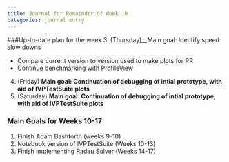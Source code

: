 ```yaml
---
title: Journal for Remainder of Week 10
categories: journal entry
---
```


###Up-to-date plan for the week
3. (Thursday)__Main goal: Identify speed slow downs 
  + Compare current version to version used to make plots for PR
  + Continue benchmarking with ProfileView
4. (Friday) __Main goal: Continuation of debugging of intial prototype, with aid of IVPTestSuite plots__
5. (Saturday) __Main goal: Continuation of debugging of intial prototype, with aid of IVPTestSuite plots__


### Main Goals for Weeks 10-17
1. Finish Adam Bashforth (weeks 9-10)
2. Notebook version of IVPTestSuite (Weeks 10-13) 
3. Finish implementing Radau Solver (Weeks 14-17)
